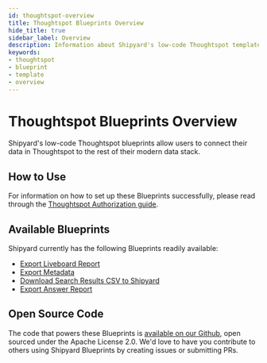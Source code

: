 ```yaml
---
id: thoughtspot-overview
title: Thoughtspot Blueprints Overview
hide_title: true
sidebar_label: Overview
description: Information about Shipyard's low-code Thoughtspot templates.
keywords:
- thoughtspot
- blueprint
- template
- overview
---
```


# Thoughtspot Blueprints Overview

Shipyard's low-code Thoughtspot blueprints allow users to connect their data in Thoughtspot to the rest of their modern data stack.


## How to Use
For information on how to set up these Blueprints successfully, please read through the [Thoughtspot Authorization guide](thoughtspot-authorization.md).


## Available Blueprints
Shipyard currently has the following Blueprints readily available: 
- [Export Liveboard Report](thoughtspot-export-liveboard-report.md)
- [Export Metadata](thoughtspot-export-metadata.md)
- [Download Search Results  CSV to Shipyard](thoughtspot-download-search-results-to-csv.md)
- [Export Answer Report](thoughtspot-export-answer-report.md)

## Open Source Code
The code that powers these Blueprints is [available on our Github](https://www.shipyardapp.com/docs/blueprint-library/thoughtspot/thoughtspot-overview/), open sourced under the Apache License 2.0. We'd love to have you contribute to others using Shipyard Blueprints by creating issues or submitting PRs.
